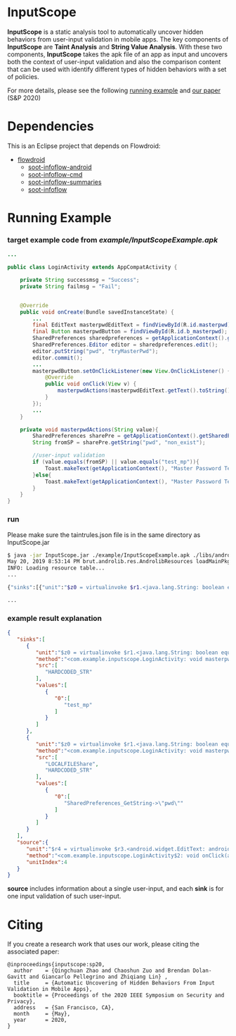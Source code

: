 #  InputScope
**InputScope** is a static analysis tool to automatically uncover hidden behaviors from user-input validation in mobile apps. The key components of **InputScope** are **Taint Analysis** and **String Value Analysis**. With these two components, **InputScope** takes the apk file of an app as input and uncovers both the context of user-input validation and also the comparison content that can be used with identify different types of hidden behaviors with a set of policies.

For more details, please see the following [running example](#jump) and [our paper](https://web.cse.ohio-state.edu/~lin.3021/file/SP20.pdf) (S&P 2020)

# Dependencies
This is an Eclipse project that depends on Flowdroid:

- [flowdroid](https://github.com/secure-software-engineering/FlowDroid)
    - [soot-infoflow-android](https://github.com/secure-software-engineering/FlowDroid/tree/master/soot-infoflow-android "soot-infoflow-android")
    - [soot-infoflow-cmd](https://github.com/secure-software-engineering/FlowDroid/tree/master/soot-infoflow-cmd "soot-infoflow-cmd")
    - [soot-infoflow-summaries](https://github.com/secure-software-engineering/FlowDroid/tree/master/soot-infoflow-summaries "soot-infoflow-summaries")
    - [soot-infoflow](https://github.com/secure-software-engineering/FlowDroid/tree/master/soot-infoflow "soot-infoflow")

# <span id="jump">Running Example</span>

### target example code from *example/InputScopeExample.apk*

```java
...

public class LoginActivity extends AppCompatActivity {  

    private String successmsg = "Success";
    private String failmsg = "Fail";


    @Override
    public void onCreate(Bundle savedInstanceState) {
        ...
        final EditText masterpwdEditText = findViewById(R.id.masterpwd);
        final Button masterpwdButton = findViewById(R.id.b_masterpwd);
        SharedPreferences sharedpreferences = getApplicationContext().getSharedPreferences("password", Context.MODE_PRIVATE);
        SharedPreferences.Editor editor = sharedpreferences.edit();
        editor.putString("pwd", "tryMasterPwd");
        editor.commit();
        ...
        masterpwdButton.setOnClickListener(new View.OnClickListener() {
            @Override
            public void onClick(View v) {
                masterpwdActions(masterpwdEditText.getText().toString());
            }
        });
        ...
    }

    private void masterpwdActions(String value){
        SharedPreferences sharePre = getApplicationContext().getSharedPreferences("password", Context.MODE_PRIVATE);
        String fromSP = sharePre.getString("pwd", "non_exist");

        //user-input validation
        if (value.equals(fromSP) || value.equals("test_mp")){
            Toast.makeText(getApplicationContext(), "Master Password Test "+successmsg, Toast.LENGTH_LONG).show();
        }else{
            Toast.makeText(getApplicationContext(), "Master Password Test "+failmsg, Toast.LENGTH_LONG).show();
        }
    }  
}
```

### run
Please make sure the taintrules.json file is in the same directory as InputScope.jar
```sh
$ java -jar InputScope.jar ./example/InputScopeExample.apk ./libs/android.jar
May 20, 2019 8:53:14 PM brut.androlib.res.AndrolibResources loadMainPkg
INFO: Loading resource table...
...

{"sinks":[{"unit":"$z0 = virtualinvoke $r1.<java.lang.String: boolean equals(java.lang.Object)>(\"test_mp\")","method":"<com.example.inputscope.LoginActivity: void masterpwdActions(java.lang.String)>","src":["HARDCODED_STR"],"values":[{"0":["test_mp"]}]},{"unit":"$z0 = virtualinvoke $r1.<java.lang.String: boolean equals(java.lang.Object)>($r4)","method":"<com.example.inputscope.LoginActivity: void masterpwdActions(java.lang.String)>","src":["LOCALFILEShare","HARDCODED_STR"],"values":[{"0":["SharedPreferences_GetString->\"pwd\""]}]}],"source":{"unit":"$r4 = virtualinvoke $r3.<android.widget.EditText: android.text.Editable getText()>()","method":"<com.example.inputscope.LoginActivity$2: void onClick(android.view.View)>","unitIndex":4}}

...
```

### example result explanation
```json
{
   "sinks":[
      {
         "unit":"$z0 = virtualinvoke $r1.<java.lang.String: boolean equals(java.lang.Object)>(\"test_mp\")",
         "method":"<com.example.inputscope.LoginActivity: void masterpwdActions(java.lang.String)>",
         "src":[
            "HARDCODED_STR"
         ],
         "values":[
            {
               "0":[
                  "test_mp"
               ]
            }
         ]
      },
      {
         "unit":"$z0 = virtualinvoke $r1.<java.lang.String: boolean equals(java.lang.Object)>($r4)",
         "method":"<com.example.inputscope.LoginActivity: void masterpwdActions(java.lang.String)>",
         "src":[
            "LOCALFILEShare",
            "HARDCODED_STR"
         ],
         "values":[
            {
               "0":[
                  "SharedPreferences_GetString->\"pwd\""
               ]
            }
         ]
      }
   ],
   "source":{
      "unit":"$r4 = virtualinvoke $r3.<android.widget.EditText: android.text.Editable getText()>()",
      "method":"<com.example.inputscope.LoginActivity$2: void onClick(android.view.View)>",
      "unitIndex":4
   }
}
```
**source** includes information about a single user-input, and each **sink** is for one input validation of such user-input.

# Citing

If you create a research work that uses our work, please citing the associated paper:
```
@inproceedings{inputscope:sp20,
  author    = {Qingchuan Zhao and Chaoshun Zuo and Brendan Dolan-Gavitt and Giancarlo Pellegrino and Zhiqiang Lin} ,
  title     = {Automatic Uncovering of Hidden Behaviors From Input Validation in Mobile Apps},
  booktitle = {Proceedings of the 2020 IEEE Symposium on Security and Privacy},
  address   = {San Francisco, CA},
  month     = {May},
  year      = 2020,
}
```

